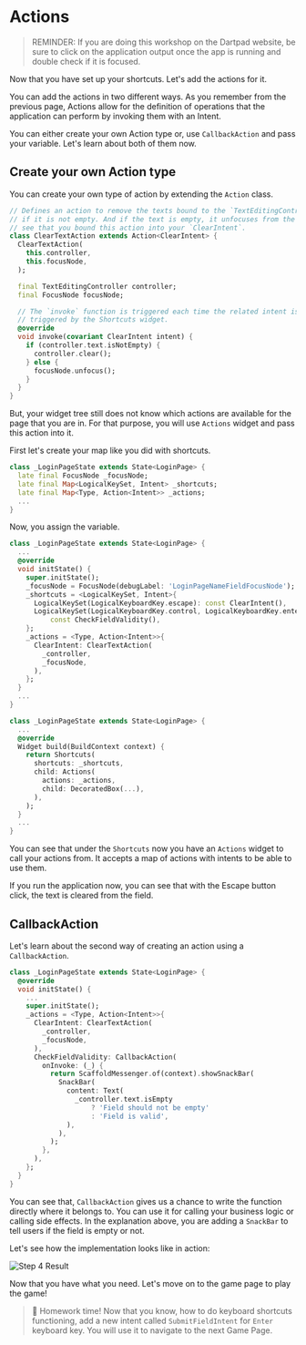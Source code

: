 # Actions

> REMINDER: If you are doing this workshop on the Dartpad website, be sure to click on the application output once the app is running and double check if it is focused.

Now that you have set up your shortcuts. Let's add the actions for it.

You can add the actions in two different ways. As you remember from the previous page, Actions allow for the definition of operations that the application can perform by invoking them with an Intent.

You can either create your own Action type or, use `CallbackAction` and pass your variable. Let's learn about both of them now.

## Create your own Action type

You can create your own type of action by extending the `Action` class.

```dart
// Defines an action to remove the texts bound to the `TextEditingController` 
// if it is not empty. And if the text is empty, it unfocuses from the field. You can 
// see that you bound this action into your `ClearIntent`.
class ClearTextAction extends Action<ClearIntent> {
  ClearTextAction(
    this.controller,
    this.focusNode,
  );

  final TextEditingController controller;
  final FocusNode focusNode;

  // The `invoke` function is triggered each time the related intent is 
  // triggered by the Shortcuts widget.
  @override
  void invoke(covariant ClearIntent intent) {
    if (controller.text.isNotEmpty) {
      controller.clear();
    } else {
      focusNode.unfocus();
    }
  }
}
```

But, your widget tree still does not know which actions are available for the page that you are in. For that purpose, you will use `Actions` widget and pass this action into it.

First let's create your map like you did with shortcuts.

```dart
class _LoginPageState extends State<LoginPage> {
  late final FocusNode _focusNode;
  late final Map<LogicalKeySet, Intent> _shortcuts;
  late final Map<Type, Action<Intent>> _actions;
  ...
}
```

Now, you assign the variable.

```dart
class _LoginPageState extends State<LoginPage> {
  ...
  @override
  void initState() {
    super.initState();
    _focusNode = FocusNode(debugLabel: 'LoginPageNameFieldFocusNode');
    _shortcuts = <LogicalKeySet, Intent>{
      LogicalKeySet(LogicalKeyboardKey.escape): const ClearIntent(),
      LogicalKeySet(LogicalKeyboardKey.control, LogicalKeyboardKey.enter):
          const CheckFieldValidity(),
    };
    _actions = <Type, Action<Intent>>{
      ClearIntent: ClearTextAction(
        _controller,
        _focusNode,
      ),
    };
  }
  ...
}
```

```dart
class _LoginPageState extends State<LoginPage> {
  ...
  @override
  Widget build(BuildContext context) {
    return Shortcuts(
      shortcuts: _shortcuts,
      child: Actions(
        actions: _actions,
        child: DecoratedBox(...),
      ),
    );
  }
  ...
}
```

You can see that under the `Shortcuts` now you have an `Actions` widget to call your actions from. It accepts a map of actions with intents to be able to use them.

If you run the application now, you can see that with the Escape button click, the text is cleared from the field.

## CallbackAction

Let's learn about the second way of creating an action using a `CallbackAction`.

```dart
class _LoginPageState extends State<LoginPage> {
  @override
  void initState() {
    ...
    super.initState();
    _actions = <Type, Action<Intent>>{
      ClearIntent: ClearTextAction(
        _controller,
        _focusNode,
      ),
      CheckFieldValidity: CallbackAction(
        onInvoke: (_) {
          return ScaffoldMessenger.of(context).showSnackBar(
            SnackBar(
              content: Text(
                _controller.text.isEmpty
                    ? 'Field should not be empty'
                    : 'Field is valid',
              ),
            ),
          );
        },
      ),
    };
  }
}
```

You can see that, `CallbackAction` gives us a chance to write the function directly where it belongs to. You can use it for calling your business logic or calling side effects. In the explanation above, you are adding a `SnackBar` to tell users if the field is empty or not.

Let's see how the implementation looks like in action:

![Step 4 Result](https://raw.githubusercontent.com/salihgueler/keyboard_puzzle_dartpad_workshop/main/step_04/output.gif)

Now that you have what you need. Let's move on to the game page to play the game!

>📝 Homework time! Now that you know, how to do keyboard shortcuts functioning, add a new intent called `SubmitFieldIntent` for `Enter` keyboard key. You will use it to navigate to the next Game Page.
